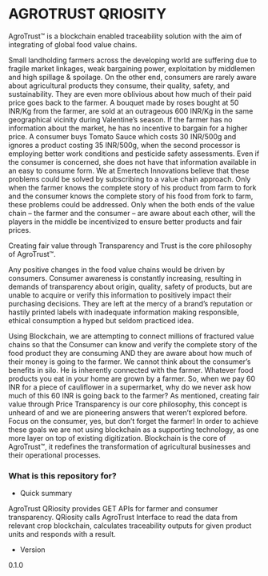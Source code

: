 # AGROTRUST QRIOSITY #

AgroTrust™ is a blockchain enabled traceability solution with the aim of integrating of global food value chains.

Small landholding farmers across the developing world are suffering due to fragile market linkages, weak bargaining power, exploitation by middlemen and high spillage & spoilage. On the other end, consumers are rarely aware about agricultural products they consume, their quality, safety, and sustainability. They are even more oblivious about how much of their paid price goes back to the farmer. A bouquet made by roses bought at 50 INR/Kg from the farmer, are sold at an outrageous 600 INR/Kg in the same geographical vicinity during Valentine’s season. If the farmer has no information about the market, he has no incentive to bargain for a higher price. A consumer buys Tomato Sauce which costs 30 INR/500g and ignores a product costing 35 INR/500g, when the second processor is employing better work conditions and pesticide safety assessments. Even if the consumer is concerned, she does not have that information available in an easy to consume form. We at Emertech Innovations believe that these problems could be solved by subscribing to a value chain approach. Only when the farmer knows the complete story of his product from farm to fork and the consumer knows the complete story of his food from fork to farm, these problems could be addressed. Only when the both ends of the value chain – the farmer and the consumer – are aware about each other, will the players in the middle be incentivized to ensure better products and fair prices.

Creating fair value through Transparency and Trust is the core philosophy of AgroTrust™.

Any positive changes in the food value chains would be driven by consumers. Consumer awareness is constantly increasing, resulting in demands of transparency about origin, quality, safety of products, but are unable to acquire or verify this information to positively impact their purchasing decisions. They are left at the mercy of a brand’s reputation or hastily printed labels with inadequate information making responsible, ethical consumption a hyped but seldom practiced idea.

Using Blockchain, we are attempting to connect millions of fractured value chains so that the Consumer can know and verify the complete story of the food product they are consuming AND they are aware about how much of their money is going to the farmer. We cannot think about the consumer’s benefits in silo. He is inherently connected with the farmer. Whatever food products you eat in your home are grown by a farmer. So, when we pay 60 INR for a piece of cauliflower in a supermarket, why do we never ask how much of this 60 INR is going back to the farmer? As mentioned, creating fair value through Price Transparency is our core philosophy, this concept is unheard of and we are pioneering answers that weren’t explored before. Focus on the consumer, yes, but don’t forget the farmer! In order to achieve these goals we are not using blockchain as a supporting technology, as one more layer on top of existing digitization. Blockchain is the core of AgroTrust™, it redefines the transformation of agricultural businesses and their operational processes.

### What is this repository for? ###

* Quick summary

AgroTrust QRiosity provides GET APIs for farmer and consumer transparency. QRiosity calls AgroTrust Interface to read the data from relevant crop blockchain, calculates traceability outputs for given product units and responds with a result.


* Version

0.1.0